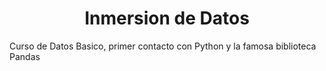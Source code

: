<h1 align="center"> Inmersion de Datos </h1>
           Curso de Datos Basico,  primer contacto con Python y la famosa biblioteca Pandas
